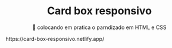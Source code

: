 <h1 align="center">Card box responsivo</h1>
<p align="center">🚀 colocando em pratica o parndizado em HTML e CSS</p>

<p aling="center">https://card-box-responsivo.netlify.app/</p>
